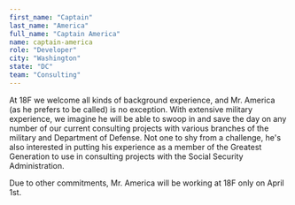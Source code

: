 ```yaml
---
first_name: "Captain"
last_name: "America"
full_name: "Captain America"
name: captain-america
role: "Developer"
city: "Washington"
state: "DC"
team: "Consulting"
---
```

At 18F we welcome all kinds of background experience, and Mr. America (as he prefers to be called) is no exception. With extensive military experience, we imagine he will be able to swoop in and save the day on any number of our current consulting projects with various branches of the military and Department of Defense. Not one to shy from a challenge, he's also interested in putting his experience as a member of the Greatest Generation to use in consulting projects with the Social Security Administration.

Due to other commitments, Mr. America will be working at 18F only on April 1st.
